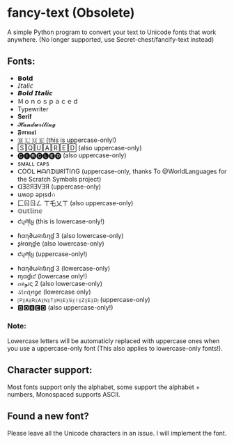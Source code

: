 # fancy-text (Obsolete)
A simple Python program to convert your text to Unicode fonts that work anywhere. (No longer supported, use Secret-chest/fancify-text instead)

## Fonts:
- 𝗕𝗼𝗹𝗱
- 𝘐𝘵𝘢𝘭𝘪𝘤
- 𝘽𝙤𝙡𝙙 𝙄𝙩𝙖𝙡𝙞𝙘
- Ｍｏｎｏｓｐａｃｅｄ
- Typewriter
- 𝐒𝐞𝐫𝐢𝐟
- 𝓗𝓪𝓷𝓭𝔀𝓻𝓲𝓽𝓲𝓷𝓰
- 𝕱𝖔𝖗𝖒𝖆𝖑
- 🇧 🇱 🇺 🇪 (this is uppercase-only!)
- 🅂🅀🅄🄰🅁🄴🄳 (also uppercase-only)
- 🅒🅘🅡🅒🅛🅔🅓 (also uppercase-only)
- sᴍᴀʟʟ ᴄᴀᴘs
- ᑕOOᒪ ᕼᗩᑎᗪᗯᖇITIᑎG (uppercase-only, thanks To @WorldLanguages for the Scratch Symbols project)
- ᗡƎƧЯƎVƎЯ (uppercase-only)
- uʍop ǝpᴉsd∩
- 匚ㄖㄖㄥ ㄒ乇乂ㄒ (also uppercase-only)
- 𝕆𝕦𝕥𝕝𝕚𝕟𝕖
- ƈųཞƖყ (this is lowercase-only!)
- ɦαɳ∂ω૨เƭเɳɠ 3 (also lowercase-only)
- ʂƚɾαɳɠҽ (also lowercase-only)
- ƈųཞƖყ (uppercase-only!)
- ɦαɳ∂ω૨เƭเɳɠ 3 (lowercase-only)
- ɱαɠιƈ (lowercase only!)
- ๓คﻮเς 2 (also lowercase-only)
- ડ𝕥𝕣ꪖꪀᧁꫀ (lowercase only)
- 🄟🄐🄡🄐🄝🄣🄗🄔🄢🄘🄩🄔🄓 (uppercase-only)
- 🅱🅾🆇🅴🅳 (also uppercase-only!)

### Note:
Lowercase letters will be automaticly replaced with uppercase ones when you use a uppercase-only font (This also applies to lowercase-only fonts!).

## Character support:
Most fonts support only the alphabet, some support the alphabet + numbers, Monospaced supports ASCII.


## Found a new font?
Please leave all the Unicode characters in an issue. I will implement the font. 

